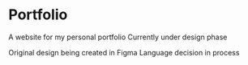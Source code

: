# Portfolio
A website for my personal portfolio
Currently under design phase

Original design being created in Figma
Language decision in process
